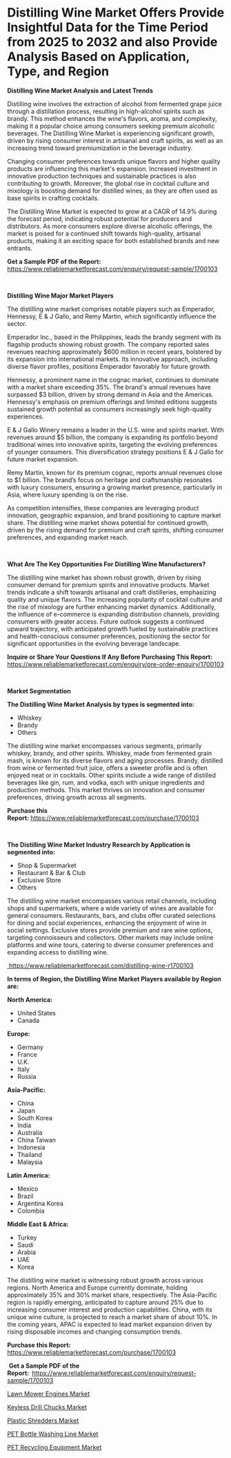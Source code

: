 <p><h1>Distilling Wine Market Offers Provide Insightful Data for the Time Period from 2025 to 2032 and also Provide Analysis Based on Application, Type, and Region</h1></p><p><strong>Distilling Wine Market Analysis and Latest Trends</strong></p>
<p><p>Distilling wine involves the extraction of alcohol from fermented grape juice through a distillation process, resulting in high-alcohol spirits such as brandy. This method enhances the wine's flavors, aroma, and complexity, making it a popular choice among consumers seeking premium alcoholic beverages. The Distilling Wine Market is experiencing significant growth, driven by rising consumer interest in artisanal and craft spirits, as well as an increasing trend toward premiumization in the beverage industry.</p><p>Changing consumer preferences towards unique flavors and higher quality products are influencing this market's expansion. Increased investment in innovative production techniques and sustainable practices is also contributing to growth. Moreover, the global rise in cocktail culture and mixology is boosting demand for distilled wines, as they are often used as base spirits in crafting cocktails.</p><p>The Distilling Wine Market is expected to grow at a CAGR of 14.9% during the forecast period, indicating robust potential for producers and distributors. As more consumers explore diverse alcoholic offerings, the market is poised for a continued shift towards high-quality, artisanal products, making it an exciting space for both established brands and new entrants.</p></p>
<p><strong>Get a Sample PDF of the Report:&nbsp;</strong> <a href="https://www.reliablemarketforecast.com/enquiry/request-sample/1700103?utm_campaign=2932&utm_medium=2&utm_source=Github&utm_content=ia&utm_term=27032025&utm_id=distilling-wine">https://www.reliablemarketforecast.com/enquiry/request-sample/1700103</a></p>
<p>&nbsp;</p>
<p><strong>Distilling Wine Major Market Players</strong></p>
<p><p>The distilling wine market comprises notable players such as Emperador, Hennessy, E & J Gallo, and Remy Martin, which significantly influence the sector. </p><p>Emperador Inc., based in the Philippines, leads the brandy segment with its flagship products showing robust growth. The company reported sales revenues reaching approximately $600 million in recent years, bolstered by its expansion into international markets. Its innovative approach, including diverse flavor profiles, positions Emperador favorably for future growth.</p><p>Hennessy, a prominent name in the cognac market, continues to dominate with a market share exceeding 35%. The brand's annual revenues have surpassed $3 billion, driven by strong demand in Asia and the Americas. Hennessy's emphasis on premium offerings and limited editions suggests sustained growth potential as consumers increasingly seek high-quality experiences.</p><p>E & J Gallo Winery remains a leader in the U.S. wine and spirits market. With revenues around $5 billion, the company is expanding its portfolio beyond traditional wines into innovative spirits, targeting the evolving preferences of younger consumers. This diversification strategy positions E & J Gallo for future market expansion.</p><p>Remy Martin, known for its premium cognac, reports annual revenues close to $1 billion. The brand’s focus on heritage and craftsmanship resonates with luxury consumers, ensuring a growing market presence, particularly in Asia, where luxury spending is on the rise.</p><p>As competition intensifies, these companies are leveraging product innovation, geographic expansion, and brand positioning to capture market share. The distilling wine market shows potential for continued growth, driven by the rising demand for premium and craft spirits, shifting consumer preferences, and expanding market reach.</p></p>
<p>&nbsp;</p>
<p><strong>What Are The Key Opportunities For Distilling Wine Manufacturers?</strong></p>
<p><p>The distilling wine market has shown robust growth, driven by rising consumer demand for premium spirits and innovative products. Market trends indicate a shift towards artisanal and craft distilleries, emphasizing quality and unique flavors. The increasing popularity of cocktail culture and the rise of mixology are further enhancing market dynamics. Additionally, the influence of e-commerce is expanding distribution channels, providing consumers with greater access. Future outlook suggests a continued upward trajectory, with anticipated growth fueled by sustainable practices and health-conscious consumer preferences, positioning the sector for significant opportunities in the evolving beverage landscape.</p></p>
<p><strong>Inquire or Share Your Questions If Any Before Purchasing This Report:</strong> <a href="https://www.reliablemarketforecast.com/enquiry/pre-order-enquiry/1700103?utm_campaign=2932&utm_medium=2&utm_source=Github&utm_content=ia&utm_term=27032025&utm_id=distilling-wine">https://www.reliablemarketforecast.com/enquiry/pre-order-enquiry/1700103</a></p>
<p>&nbsp;</p>
<p><strong>Market Segmentation</strong></p>
<p><strong>The Distilling Wine Market Analysis by types is segmented into:</strong></p>
<p><ul><li>Whiskey</li><li>Brandy</li><li>Others</li></ul></p>
<p><p>The distilling wine market encompasses various segments, primarily whiskey, brandy, and other spirits. Whiskey, made from fermented grain mash, is known for its diverse flavors and aging processes. Brandy, distilled from wine or fermented fruit juice, offers a sweeter profile and is often enjoyed neat or in cocktails. Other spirits include a wide range of distilled beverages like gin, rum, and vodka, each with unique ingredients and production methods. This market thrives on innovation and consumer preferences, driving growth across all segments.</p></p>
<p><strong>Purchase this Report:&nbsp;</strong><a href="https://www.reliablemarketforecast.com/purchase/1700103?utm_campaign=2932&utm_medium=2&utm_source=Github&utm_content=ia&utm_term=27032025&utm_id=distilling-wine">https://www.reliablemarketforecast.com/purchase/1700103</a></p>
<p>&nbsp;</p>
<p><strong>The Distilling Wine Market Industry Research by Application is segmented into:</strong></p>
<p><ul><li>Shop & Supermarket</li><li>Restaurant & Bar & Club</li><li>Exclusive Store</li><li>Others</li></ul></p>
<p><p>The distilling wine market encompasses various retail channels, including shops and supermarkets, where a wide variety of wines are available for general consumers. Restaurants, bars, and clubs offer curated selections for dining and social experiences, enhancing the enjoyment of wine in social settings. Exclusive stores provide premium and rare wine options, targeting connoisseurs and collectors. Other markets may include online platforms and wine tours, catering to diverse consumer preferences and expanding access to distilling wine.</p></p>
<p><a href="https://www.reliablemarketforecast.com/distilling-wine-r1700103?utm_campaign=2932&utm_medium=2&utm_source=Github&utm_content=ia&utm_term=27032025&utm_id=distilling-wine">&nbsp;https://www.reliablemarketforecast.com/distilling-wine-r1700103</a></p>
<p><strong>In terms of Region, the Distilling Wine Market Players available by Region are:</strong></p>
<p>
    <p> <strong> North America: </strong>
        <ul>
            <li>United States</li>
            <li>Canada</li>
        </ul>
        </p> 
    <p> <strong> Europe: </strong>
        <ul>
            <li>Germany</li>
            <li>France</li>
            <li>U.K.</li>
            <li>Italy</li>
            <li>Russia</li>
        </ul>
        </p> 
    <p> <strong> Asia-Pacific: </strong>
        <ul>
            <li>China</li>
            <li>Japan</li>
            <li>South Korea</li>
            <li>India</li>
            <li>Australia</li>
            <li>China Taiwan</li>
            <li>Indonesia</li>
            <li>Thailand</li>
            <li>Malaysia</li>
        </ul>
        </p> 
    <p> <strong> Latin America: </strong>
        <ul>
            <li>Mexico</li>
            <li>Brazil</li>
            <li>Argentina Korea</li>
            <li>Colombia</li>
        </ul>
        </p> 
    <p> <strong> Middle East & Africa: </strong>
        <ul>
            <li>Turkey</li>
            <li>Saudi</li>
            <li>Arabia</li>
            <li>UAE</li>
            <li>Korea</li>
        </ul>
    </p>
    </p>
<p><p>The distilling wine market is witnessing robust growth across various regions. North America and Europe currently dominate, holding approximately 35% and 30% market share, respectively. The Asia-Pacific region is rapidly emerging, anticipated to capture around 25% due to increasing consumer interest and production capabilities. China, with its unique wine culture, is projected to reach a market share of about 10%. In the coming years, APAC is expected to lead market expansion driven by rising disposable incomes and changing consumption trends.</p></p>
<p><strong>Purchase this Report: </strong><a href="https://www.reliablemarketforecast.com/purchase/1700103?utm_campaign=2932&utm_medium=2&utm_source=Github&utm_content=ia&utm_term=27032025&utm_id=distilling-wine">https://www.reliablemarketforecast.com/purchase/1700103</a></p>
<p>&nbsp;<strong>Get a Sample PDF of the Report:&nbsp;&nbsp;</strong><a href="https://www.reliablemarketforecast.com/enquiry/request-sample/1700103?utm_campaign=2932&utm_medium=2&utm_source=Github&utm_content=ia&utm_term=27032025&utm_id=distilling-wine">https://www.reliablemarketforecast.com/enquiry/request-sample/1700103</a></p>
<p><strong></strong></p>
<p><p><a href="https://www.linkedin.com/pulse/projected-growth-lawn-mower-engines-market-size-scope-analysis-yohqf?utm_campaign=2932&utm_medium=2&utm_source=Github&utm_content=ia&utm_term=27032025&utm_id=distilling-wine">Lawn Mower Engines Market</a></p><p><a href="https://www.linkedin.com/pulse/revenue-forecast-keyless-drill-chucks-industry-134-cagr-fxyhf?utm_campaign=2932&utm_medium=2&utm_source=Github&utm_content=ia&utm_term=27032025&utm_id=distilling-wine">Keyless Drill Chucks Market</a></p><p><a href="https://www.linkedin.com/pulse/plastic-shredders-market-navigating-challenges-unlocking-ahnbf?utm_campaign=2932&utm_medium=2&utm_source=Github&utm_content=ia&utm_term=27032025&utm_id=distilling-wine">Plastic Shredders Market</a></p><p><a href="https://www.linkedin.com/pulse/pet-bottle-washing-line-market-analysis-from-2025-2032-size-n2umf?utm_campaign=2932&utm_medium=2&utm_source=Github&utm_content=ia&utm_term=27032025&utm_id=distilling-wine">PET Bottle Washing Line Market</a></p><p><a href="https://www.linkedin.com/pulse/understanding-127-cagrforecast-pet-recycling-equipment-0s0kf?utm_campaign=2932&utm_medium=2&utm_source=Github&utm_content=ia&utm_term=27032025&utm_id=distilling-wine">PET Recycling Equipment Market</a></p></p>